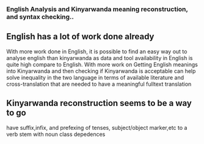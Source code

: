 ### English Analysis and Kinyarwanda meaning reconstruction, and syntax checking..

## English has a lot of work done already
With more work done in English, it is possible to find an easy way out to
analyse english than kinyarwanda as data and tool availability in English is quite high compare to English.
With more work on Getting English meanings into Kinyarwanda and then checking if Kinyarwanda is acceptable can help solve 
inequality in the two language in terms of available literature and cross-translation that are needed to have a meaningful fulltext translation

## Kinyarwanda  reconstruction seems to be a way to go
have suffix,infix, and prefexing of tenses, subject/object  marker,etc to a verb stem with noun class depedences
